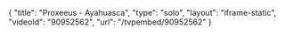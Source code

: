 {
    "title": "Proxeeus - Ayahuasca",
    "type": "solo",
    "layout": "iframe-static",
    "videoId": "90952562",
    "url": "\/tvpembed\/90952562"
}